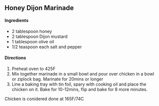 ## Honey Dijon Marinade

#### Ingredients

* 2 tablespoon honey
* 2 tablespoon Dijon mustard
* 1 tablespoon olive oil
* 1/2 teaspoon each salt and pepper

#### Directions

1. Preheat oven to 425F
1. Mix together marinade in a small bowl and pour over chicken in a bowl or ziplock bag. Marinate for 20mins or longer
1. Line a baking tray with tin foil, spary with cooking oil and place the chicken on it. Bake for 10-12mins, flip and bake for 8 more minutes.

Chicken is conidered done at 165F/74C
